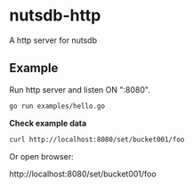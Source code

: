 # nutsdb-http

A http server for nutsdb

## Example

Run http server and listen ON ":8080".

```bash
go run examples/hello.go
```

**Check example data**

```bash
curl http://localhost:8080/set/bucket001/foo
```

Or open browser:

http://localhost:8080/set/bucket001/foo
